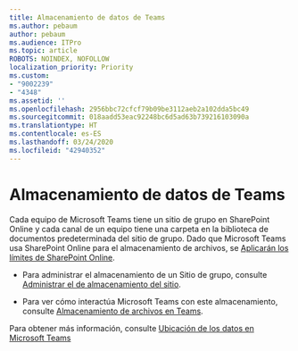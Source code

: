 ```yaml
---
title: Almacenamiento de datos de Teams
ms.author: pebaum
author: pebaum
ms.audience: ITPro
ms.topic: article
ROBOTS: NOINDEX, NOFOLLOW
localization_priority: Priority
ms.custom:
- "9002239"
- "4348"
ms.assetid: ''
ms.openlocfilehash: 2956bbc72cfcf79b09be3112aeb2a102dda5bc49
ms.sourcegitcommit: 018aadd53eac92248bc6d5ad63b739216103090a
ms.translationtype: HT
ms.contentlocale: es-ES
ms.lasthandoff: 03/24/2020
ms.locfileid: "42940352"
---
```

# <a name="teams-data-storage"></a>Almacenamiento de datos de Teams

Cada equipo de Microsoft Teams tiene un sitio de grupo en SharePoint Online y cada canal de un equipo tiene una carpeta en la biblioteca de documentos predeterminada del sitio de grupo. Dado que Microsoft Teams usa SharePoint Online para el almacenamiento de archivos, se [Aplicarán los límites de SharePoint Online](https://docs.microsoft.com/microsoftteams/limits-specifications-teams#storage).

- Para administrar el almacenamiento de un Sitio de grupo, consulte [Administrar el de almacenamiento del sitio](https://docs.microsoft.com/sharepoint/manage-site-collection-storage-limits#manage-individual-site-storage-limits).

- Para ver cómo interactúa Microsoft Teams con este almacenamiento, consulte [Almacenamiento de archivos en Teams](https://support.office.com/article/file-storage-in-teams-df5cc0a5-d1bb-414c-8870-46c6eb76686a).

Para obtener más información, consulte [Ubicación de los datos en Microsoft Teams](https://docs.microsoft.com/microsoftteams/location-of-data-in-teams)
